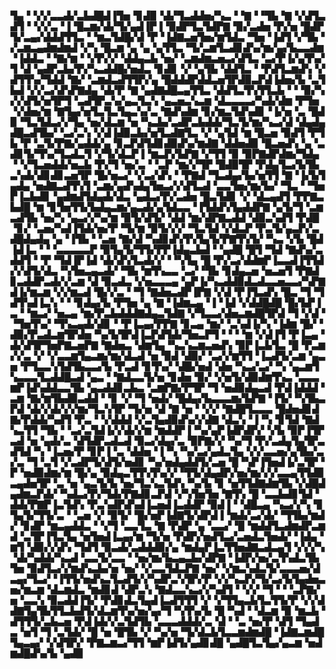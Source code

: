 ▜▄▝▝▞▞▃▃▟▞▃▙▟█▟▐▜▅▝▊▟▉▝▟▞▜▃▟▟▅▞▚▃▝▝▇▝▝▜▙▝▇▝▞▟▜▃▟▜▝▝▞▞▃▝▐▝█▃▆▞▟▞▜▞▄▟▐▛▐▝▉▟▛▜▃▜▟▛▇▝▉▞▃▟▅▝▛▞▅▝█▟▛▜▞▃▄▞▟▟▟▜▜▃▝▝▆▃▜▟█▞▟▝▛▝▐▟▇▃▅▜▅▞▆▜▟▃▝▜▅▝▐▟▜▝▞▜▙▝▞▃▆▃▄▟▆▟▆▟▝▞▚▝█▃▆▝▄▝▄▝▄▜▜▃▝▜▞▃▆▜▃▟▊▟▚▞▆▞▄▞▙▃▃▟▆▝▐▟▟▃▝▝▇▞▆▝▝▞▛▞▞▝▟▟▄▃▙▝▅▞▝▃▆▟▆▃▅▃▞▟▜▃▝▃▞▛▐▞▄▜▚▞▜▝▟▝▄▟▛▃▙▞▛▞▚▃▟▟█▞▅▟▃▝▊▟▊▝▞▝▄▜▙▝▟▟▜▃▝▝▛▟▜▃▆▟▚▝▞▟▜▜▚▞▜▟▟▝▇▞▝▃▆▟▃▟▜▜▛▞▄▝█▟▟▟▛▟▟▃▅▜▛▟▉▃▛▟▐▟▅▞▙▝▃▜▙▟▝▞▞▃▞▟▚▛▇▟▄▝▟▞▛▝▇▝▄▟▇▟█▃▄▜▜▃▝▟▟▜▃▜▚▜▜▃▙▝▝▝▉▞▚▞▞▟▜▞▅▜▛▜▝▃▟▜▛▃▚▞▄▃▜▃▚▝▄▃▅▃▚▃▆▝▟▃▃▃▃▞▚▟▞▟▆▝▛▜▅▝▞▟▅▞▆▝▇▜▄▞▅▜▃▜▃▜▄▃▚▞▃▝▇▟▚▟▆▝▊▞▆▃▜▟▚▟▊▝▐▞▅▝▃▝█▟▉▝▜▃▜▟▃▞▞▜▄▝▅▞▟▃▆▝▅▝▚▃▙▞▃▟▛▃▙▟▟▞▜▃▜▞▆▞▚▃▞▟▝▟▄▟▄▟█▃▟▜▙▞▝▃▞▃▚▝▞▟▐▟▉▃▙▞▅▜▃▟▇▜▃▝▞▝▄▜▟▝▆▝█▃▅▝▉▟▜▝▛▜▙▝▛▝▃▜▞▛▇▞▄▟▟▞▄▝▊▃▛▟▜▟▊▟▉▟▚▞▆▟▇▝▟▟▅▟▉▝█▃▅▟▚▝▄▝▃▟▊▜▞▜▚▞▜▃▟▃▜▝▞▜▞▟▃▛▐▝▆▃▛▞▙▛▇▝▞▜▜▝▉▝▉▛▇▟▛▟▆▞▜▟▄▝▝▞▜▃▅▟▟▞▅▃▙▝▛▞▜▝▅▞▃▝▝▃▛▝▆▞▞▜▛▝█▟▉▜▛▝▛▟▄▜▃▞▙▜▙▃▚▟▞▟▊▟▊▃▅▜▛▝█▞▅▃▞▝▞▃▞▟▚▝▝▛▇▟▝▜▃▟▄▞▙▞▅▜▜▝▇▝▐▞▙▜▄▟▄▝▅▟▇▃▟▜▚▜▝▃▆▞▄▟▚▟▄▜▅▃▞▞▟▜▃▟▝▃▃▜▅▞▆▞▙▞▝▜▃▝▝▜▅▛▐▃▙▟▊▝▄▟▆▟▜▟▄▟▞▟▃▝▄▟▃▞▛▞▃▟▅▝█▃▜▟▊▝▞▝▟▃▄▟▜▝▛▛▇▃▙▟█▝▆▝▊▜▅▜▜▞▙▟▄▃▆▞▄▃▟▞▄▜▟▃▃▝▐▜▟▟▚▜▄▟▟▛▇▝▄▜▞▜▝▃▆▃▟▜▙▝▅▞▚▝▄▃▞▞▚▞▆▝▉▜▞▟▜▞▝▟▟▝▆▞▟▛▇▃▟▟▝▟▉▃▚▟▜▝▛▟█▝▊▞▝▃▅▞▚▟▐▜▟▞▅▞▛▝▜▞▆▝▉▜▞▞▞▝▜▃▜▟▝▞▟▃▛▝▛▃▜▞▄▃▛▞▃▟█▟▄▟▄▝▄▝▐▜▙▝▝▃▅▝▇▞▟▝▚▟▊▟▚▜▚▜▄▜▞▛▇▜▚▜▞▝▚▃▝▞▙▝█▟▐▟▐▃▝▝▝▃▃▃▃▃▛▝▉▜▄▜▞▜▜▞▛▛▐▟▄▃▙▟▝▝▄▟█▝█▜▝▜▟▝▇▟▚▞▃▟▟▜▝▝▛▝▜▟▐▛▐▟▝▟▞▟▚▜▃▟▞▞▝▝▚▜▄▝█▝▛▞▃▞▟▟▆▛▐▃▃▟▐▜▜▟▞▞▟▜▞▟▃▝▚▜▅▃▄▃▟▞▝▜▙▝▆▜▚▃▃▝▃▞▝▜▙▝▊▟▄▃▅▝▅▃▅▜▝▛▇▟▊▃▟▟▛▃▟▞▞▃▆▝▟▝▉▃▟▃▝▞▅▃▃▃▄▝▄▛▐▞▚▃▟▟▉▟▃▟▃▃▅▃▃▞▚▛▇▟▐▞▆▃▆▝▞▞▆▃▟▝█▞▞▃▝▝▜▝▇▟▅▃▟▛▐▛▇▝▞▟▝▛▐▜▃▟▚▝█▃▝▜▝▜▟▜▚▟▐▃▚▝▝▝▊▟▄▞▙▝▛▜▅▝▄▝▇▝▐▟▆▃▄▝▐▝▐▟▝▞▟▟█▟█▝█▞▙▛▐▃▝▝▆▃▞▝▅▃▄▝▆▞▛▃▙▟▟▟▇▟▄▃▜▟▇▝▞▜▃▃▞▟▅▃▆▟█▜▛▟▝▜▝▞▟▝▝▜▅▜▚▞▝▜▚▃▄▟▞▟▊▝▝▛▐▃▄▞▛▛▇▝▊▃▄▝▆▞▝▃▚▟▐▞▚▝▐▟▆▝█▞▝▟▉▞▛▃▟▃▆▜▛▟▅▝▚▞▙▜▛▟▐▃▛▟▜▟▞▜▅▃▛▜▝▝▝▝▆▝▞▟▐▜▝▛▐▃▄▝▟▞▟▜▛▜▅▛▇▃▅▛▇▝▇▟▅▃▝▟▆▜▄▝▚▃▚▃▆▃▅▟▚▝▉▛▐▃▙▜▃▝█▝▛▃▆▞▞▃▝▞▝▞▃▃▆▜▄▃▆▞▆▞▟▃▟▝▅▝▉▟▝▟▉▞▝▃▞▞▆▜▜▝▐▃▟▜▞▃▆▝▄▃▅▝▛▜▃▃▚▜▟▜▙▃▃▞▙▝▛▃▟▝▊▜▚▞▝▟█▞▅▟▝▟▅▝▚▃▞▃▞▝▚▝▄▃▆▜▚▃▃▃▜▃▟▟█▃▟▝▄▃▝▝▇▟▃▃▜▞▅▝▊▟▅▝▉▞▝▞▅▜▞▟▉▟▆▜▚▃▝▃▃▃▆▛▐▟▚▟▟▃▃▜▙▝▄▃▟▟▊▃▙▃▝▃▆▛▇▞▛▜▛▝▜▝▅▟▉▟▄▃▟▝▛▟▐▟▟▟▝▃▆▝▇▞▆▜▙▟▉▃▟▟▝▝▊▝▞▝▜▝▅▟▞▝█▟▄▞▙▃▃▃▆▞▙▛▇▝▐▜▞▝▚▜▙▃▛▟▝▟▞▞▟▞▞▞▆▞▜▃▚▜▛▝▜▞▅▝▟▝▇▝▅▝▝▞▞▝▇▟█▜▃▃▃▝█▟▅▟▊▟▇▞▛▟▟▞▚▟▜▝▛▃▝▝▞▟▟▟▝▞▃▜▄▟▉▟▚▞▞▟▇▝▟▃▚▝▐▝▚▝▊▜▟▝▇▟▚▃▜▜▝▜▙▝▝▃▞▃▜▟▐▞▞▟▞▞▆▝▆▟▟▛▐▝▚▞▄▛▐▟▛▟▛▞▝▞▙▝▉▛▐▜▛▃▟▝▅▝▄▟▞▃▝▟▜▟▛▃▟▃▟▝▉▃▞▟▄▞▃▝▉▛▇▞▞▝▚▞▜▝▛▞▃▟▄▜▄▜▛▃▟▜▟▝▚▝▐▃▅▞▛▝▊▛▐▝▃▝▟▟▅▝▐▝▚▝▚▞▃▞▄▟▃▜▄▝▞▞▃▃▅▞▄▜▙▞▃▞▃▝▜▝▃▜▝▞▃▟▛▜▞▟▜▞▅▟▊▝▚▞▅▟▄▟▟▜▞▃▅▝█▝▚▛▐▜▅▟▐▞▃▜▛▝▛▝▅▟▉▟▆▞▆▝█▞▄▝▉▟▄▃▜▜▚▜▚▞▞▝▜▜▞▟▄▟▛▞▅▞▆▞▞▞▃▃▄▜▜▟▉▃▄▟▅▜▛▝▃▝▅▝▄▃▜▞▙▝▅▞▜▃▚▃▜▟▚▝▚▞▙▝▊▝▅▜▜▟▇▟▆▜▙▝▞▟█▟▄▟▆▃▛▟▞▝▚▟▃▞▛▞▜▟▞▛▇▟▊▃▛▟▝▞▚▜▅▜▅▝▇▜▚▝█▝▃▃▙▟▊▜▟▝▟▟▞▛▇▛▐▃▜▟▚▝▛▃▚▟▛▟▚▟▐▃▅▟▐▃▟▟▛▝▉▟▐▝▝▟█▃▄▝▚▃▞▞▚▝▊▜▄▜▞▜▜▞▃▝▝▃▅▝▞▝▉▜▞▝█▞▅▛▐▟▇▜▞▟▛▟▐▝▆▟▞▃▞▟▞▝▜▜▙▞▆▟▞▝▊▟▛▝▆▃▄▟▟▃▝▝▞▜▝▃▃▜▃▝▇▝▛▟▛▝▄▝▃▃▞▝█▝▆▟▟▜▃▟▆▟▛▃▆▟▝▃▜▛▐▜▃▜▄▝▅▜▅▟▐▃▄▞▆▝▜▞▅▝▛▟▛▞▅▟▜▃▞▃▅▟▃▜▅▟▞▝▐▟▄▝▆▜▝▟▉▞▞▟▚▝▜▟▜▝▉▃▟▞▃▟▟▟▉▞▄▝▆▟▄▛▐▃▜▜▅▟▇▃▟▃▄▜▝▞▞▞▚▝▟▞▚▟▟▞▚▃▟▝▃▃▜▞▃▃▝▝▅▞▆▞▙▃▄▃▙▞▟▛▇▝▐▟▛▞▅▞▃▜▚▟▃▜▙▜▅▝▉▟▜▃▞▞▆▟▚▃▙▞▅▝▅▞▝▞▃▃▜▟▃▛▇▝▅▞▝▞▆▃▚▟▃▜▞▃▃▃▅▞▟▃▄▞▜▃▞▝▐▜▜▞▅▟▚▃▜▃▟▜▞▞▚▟▛▃▚▜▛▞▛▝▞▞▚▃▛▞▜▞▃▞▙▜▄▟▅▃▅▞▆▃▆▝▟▃▆▟▃▝▆▟▊▟▝▟▛▃▚▝▇▟▃▃▚▃▞▞▚▟▜▝▝▞▞▝▜▝▝▝▃▛▇▞▅▝▃▃▚▝▉▃▟▟▐▜▞▝▛▟▊▟▃▜▄▟▐▃▟▜▜▜▝▞▝▞▜▜▄▃▙▜▃▜▜▞▛▝▞▞▟▟▇▜▄▜▙▜▜▃▙▟▜▞▟▃▆▜▚▞▅▞▄▞▜▝▚▜▚▞▙▝█▝▚▟▝▝▟▃▆▝▉▝▆▃▙▝▟▜▜▜▞▃▙▃▅▝▛▟▐▟▞▞▃▜▟▜▙▝▃▃▃▟▟▟▞▃▝▟▝▝▃▝▅▞▛▝▟▜▝▜▄▟▃▝▅▜▝▜▝▃▜▟▞▝█▝▅▝█▜▙▝▞▝▚▞▅▝▜▞▟▃▙▜▃▃▆▟▆▟█▝▐▟▇▃▆▟█▜▄▃▄▞▝▞▟▜▛▞▝▛▇▃▆▃▞▜▜▝▆▛▐▟▜▞▄▟▊▟█▝▄▟█▜▃▜▄▞▄▃▆▝▅▟▆▟█▟▚▞▙▝▄▟▉
